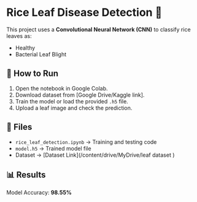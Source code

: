 # Rice Leaf Disease Detection 🌿

This project uses a **Convolutional Neural Network (CNN)** to classify rice leaves as:
- Healthy
- Bacterial Leaf Blight

## 🚀 How to Run
1. Open the notebook in Google Colab.
2. Download dataset from [Google Drive/Kaggle link].
3. Train the model or load the provided `.h5` file.
4. Upload a leaf image and check the prediction.

## 📂 Files
- `rice_leaf_detection.ipynb` → Training and testing code
- `model.h5` → Trained model file
- Dataset → [Dataset Link](/content/drive/MyDrive/leaf dataset
)

## 📊 Results
Model Accuracy: **98.55%**

